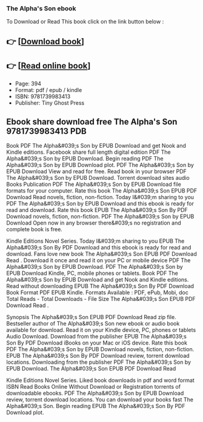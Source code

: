 ### The Alpha's Son  ebook

To Download or Read This book click on the link button below :

## 👉  [**[Download book](http://filesbooks.info/download.php?group=book&from=github.com&id=623310&lnk=1081 "Download book")**]

## 👉  [**[Read online book](http://filesbooks.info/download.php?group=book&from=github.com&id=623310&lnk=1081 "Read online book")**]


* Page: 394
* Format: pdf / epub / kindle
* ISBN: 9781739983413
* Publisher: Tiny Ghost Press



## Ebook share download free The Alpha's Son 9781739983413 PDB


Book PDF The Alpha&amp;#039;s Son by  EPUB Download and get Nook and Kindle editions. Facebook share full length digital edition PDF The Alpha&amp;#039;s Son by  EPUB Download. Begin reading PDF The Alpha&amp;#039;s Son by  EPUB Download plot. PDF The Alpha&amp;#039;s Son by  EPUB Download View and read for free. Read book in your browser PDF The Alpha&amp;#039;s Son by  EPUB Download. Torrent download sites audio Books Publication PDF The Alpha&amp;#039;s Son by  EPUB Download file formats for your computer. Rate this book The Alpha&amp;#039;s Son EPUB PDF Download Read  novels, fiction, non-fiction. Today I&amp;#039;m sharing to you PDF The Alpha&amp;#039;s Son by  EPUB Download and this ebook is ready for read and download. Rate this book EPUB The Alpha&amp;#039;s Son By  PDF Download novels, fiction, non-fiction. PDF The Alpha&amp;#039;s Son by  EPUB Download Open now in any browser there&amp;#039;s no registration and complete book is free.

Kindle Editions Novel Series. Today I&amp;#039;m sharing to you EPUB The Alpha&amp;#039;s Son By  PDF Download and this ebook is ready for read and download. Fans love new book The Alpha&amp;#039;s Son EPUB PDF Download Read . Download it once and read it on your PC or mobile device PDF The Alpha&amp;#039;s Son by  EPUB Download. PDF The Alpha&amp;#039;s Son by  EPUB Download Kindle, PC, mobile phones or tablets. Book PDF The Alpha&amp;#039;s Son by  EPUB Download and get Nook and Kindle editions. Read without downloading EPUB The Alpha&amp;#039;s Son By  PDF Download Book Format PDF EPUB Kindle. Formats Available : PDF, ePub, Mobi, doc Total Reads - Total Downloads - File Size The Alpha&amp;#039;s Son EPUB PDF Download Read .

Synopsis The Alpha&amp;#039;s Son EPUB PDF Download Read  zip file. Bestseller author of The Alpha&amp;#039;s Son new ebook or audio book available for download. Read it on your Kindle device, PC, phones or tablets Audio Download. Download from the publisher EPUB The Alpha&amp;#039;s Son By  PDF Download iBooks on your Mac or iOS device. Rate this book PDF The Alpha&amp;#039;s Son by  EPUB Download novels, fiction, non-fiction. EPUB The Alpha&amp;#039;s Son By  PDF Download review, torrent download locations. Downloading from the publisher PDF The Alpha&amp;#039;s Son by  EPUB Download. The Alpha&amp;#039;s Son EPUB PDF Download Read 

Kindle Editions Novel Series. Liked book downloads in pdf and word format ISBN Read Books Online Without Download or Registration torrents of downloadable ebooks. PDF The Alpha&amp;#039;s Son by  EPUB Download review, torrent download locations. You can download your books fast The Alpha&amp;#039;s Son. Begin reading EPUB The Alpha&amp;#039;s Son By  PDF Download plot.






